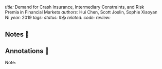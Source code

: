 *title:* Demand for Crash Insurance, Intermediary Constraints, and Risk Premia in Financial Markets
*authors:* Hui Chen, Scott Joslin, Sophie Xiaoyan Ni
*year:* 2019
*tags:* 
*status:* #📥
*related:*
*code:*
*review:*

## Notes 📍

## Annotations 📖
Note: 